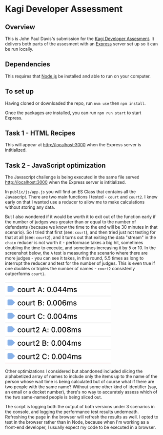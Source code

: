 #  Kagi Developer Assessment

## Overview

This is John Paul Davis's submission for the [Kagi Developer Assesment](https://gist.github.com/jacobwinters/6d0cabf12f12c0372639aecf00867482). It delivers both parts of the assesment with an [Express](https://expressjs.com) server set up so it can be run locally.

## Dependencies

This requires that [Node.js](https://nodejs.org/en) be installed and able to run on your computer.

## To set up

Having cloned or downloaded the repo, run `nvm use` then `npm install`.

Once the packages are installed, you can run `npm run start` to start Express.


## Task 1 - HTML Recipes

This will appear at [http://localhost:3000](http://localhost:3000) when the Express server is intitialized.

## Task 2 - JavaScript optimization

The Javascript challenge is being executed in the same file served [http://localhost:3000](http://localhost:3000) when the Express server is intitialized. 

In `public/js/app.js` you will find an ES Class that contains all the Javascript. There are two main functions I tested - `court` and `court2`. I knew early on that I wanted use a reducer to allow me to make calculations without storing any data. 

But I also wondered if it would be worth it to exit out of the function early if the number of judges was greater than or equal to the number of defendants (because we know the time to the end will be 30 minutes in that scenario). So I tried that first (see: `court`), and then tried just not testing for that at all (see: `court2`), and it turns out that exiting the data "stream" in the `chain` reducer is not worth it - performace takes a big hit, sometimes doubling the time to execute, and sometimes increasing it by 5 or 10. In the screenshot below, the `A` test is measuring the scenario where there are more judges - you can see it takes, in this round, 5.5 times as long to interrupt the reducer and test for the number of judges. This is even true if one doubles or triples the number of names - `court2` consistenly outperforms `court1`.

![](consolelog.png)

Other optimizations I considered but abandoned included slicing the alphabetized array of names to include only the items up to the name of the person whose wait time is being calculated but of course what if there are two people with the same name? Without some other kind of identifier (say, an email or a docket number), there's no way to accurately assess which of the two same-named people is being sliced out.

The script is logging both the output of both versions under 3 scenarios in the console, and logging the performance test results underneath. Refreshing the page in the browser will refresh the results as well. I opted to test in the browser rather than in Node, because when I'm working as a front-end developer, I usually expect my code to be executed in a browser.



